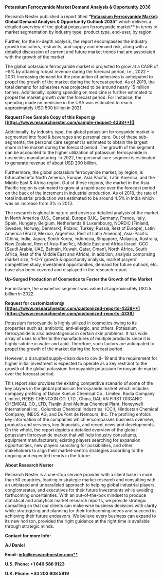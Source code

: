 ﻿**Potassium Ferrocyanide Market Demand Analysis & Opportunity 2036** 

Research Nester published a report titled **“[Potassium Ferrocyanide Market](https://www.researchnester.com/reports/potassium-ferrocyanide-market/4338): Global Demand Analysis & Opportunity Outlook 2035”** which delivers a detailed overview of the global potassium ferrocyanide market** in terms of market segmentation by industry type, product type, end-user, by region.

Further, for the in-depth analysis, the report encompasses the industry growth indicators, restraints, and supply and demand risk, along with a detailed discussion of current and future market trends that are associated with the growth of the market.

The global potassium ferrocyanide market is projected to grow at a CAGR of ~8% by attaining robust revenue during the forecast period, i.e., 2022 – 2031. Increasing demand for the production of adhesives is anticipated to propel the growth of the market during the forecast period. As of 2019, the total demand for adhesives was projected to be around nearly 15 million tonnes. Additionally, spiking spending on medicine is further estimated to propel the market growth over the forecast period. For instance, the spending made on medicine in the USA was estimated to reach approximately USD 500 billion in 2021. 

<a name="_hlk168911023"></a><a name="_hlk168911453"></a>**Request Free Sample Copy of this Report @ [https://www.researchnester.com/sample-request-4338**]()**

Additionally, by industry type, the global potassium ferrocyanide market is segmented into food & beverages and personal care. Out of these sub-segments, the personal care segment is estimated to obtain the largest share in the market during the forecast period. The growth of the segment can be accounted to the higher utilization of potassium ferrocyanide in cosmetics manufacturing. In 2022, the personal care segment is estimated to generate revenue of about USD 200 billion. 

Furthermore, the global potassium ferrocyanide market, by region, is bifurcated into North America, Europe, Asia Pacific, Latin America, and the Middle East & Africa region. Out of these regions, the market in the Asia Pacific region is estimated to grow at a rapid pace over the forecast period on the back of the increment in industrial production. As of 2018, the rate of total industrial production was estimated to be around 4.5% in India which was an increase from 3% in 2013. 

The research is global in nature and covers a detailed analysis of the market in North America (U.S., Canada), Europe (U.K., Germany, France, Italy, Spain, Hungary, Belgium, Netherlands & Luxembourg, NORDIC [Finland, Sweden, Norway, Denmark], Poland, Turkey, Russia, Rest of Europe), Latin America (Brazil, Mexico, Argentina, Rest of Latin America), Asia-Pacific (China, India, Japan, South Korea, Indonesia, Singapore, Malaysia, Australia, New Zealand, Rest of Asia-Pacific), Middle East and Africa (Israel, GCC [Saudi Arabia, UAE, Bahrain, Kuwait, Qatar, Oman], North Africa, South Africa, Rest of the Middle East and Africa). In addition, analysis comprising market size, Y-O-Y growth & opportunity analysis, market players’ competitive study, investment opportunities, demand for future outlook, etc. have also been covered and displayed in the research report.

**Up-Surged Production of Cosmetics to Foster the Growth of the Market**

For instance, the cosmetics segment was valued at approximately USD 5 billion in 2022. 

**Request for customization@ [https://www.researchnester.com/customized-reports-4338**](https://www.researchnester.com/customized-reports-4338)**

Potassium ferrocyanide is highly utilized in cosmetics owing to its properties such as, antibiotic, anti-allergic, and others. Potassium ferrocyanide is also advantageous in certain skin problems. It has wide array of uses to offer to the manufactures of multiple products since it is highly soluble in water and acid. Therefore, such factors are anticipated to propel the growth of the market during the forecast period. 

However, a disrupted supply-chain due to covid- 19 and the requirement for higher initial investment is expected to operate as a key restraint to the growth of the global potassium ferrocyanide potassium ferrocyanide market over the forecast period. 

This report also provides the existing competitive scenario of some of the key players in the global potassium ferrocyanide market which includes company profiling of Dal<a name="_hlk107320902"></a>ian Kunlun Chemical Co., Limited, Kodia Company Limited, HEBEI CHENGXIN CO. LTD., China, DALIAN FIRST ORGANIC CHEMICAL CO., LTD, Tianjin Jinxi Meihua Chemical Plant, Honeywell International Inc., Columbus Chemical Industries, (CCI), Hindustan Chemical Company, INEOS AG, and DuPont de Nemours, Inc. The profiling enfolds key information of the companies which encompasses business overview, products and services, key financials, and recent news and developments. On the whole, the report depicts a detailed overview of the global potassium ferrocyanide market that will help industry consultants, equipment manufacturers, existing players searching for expansion opportunities, new players searching for possibilities, and other stakeholders to align their market-centric strategies according to the ongoing and expected trends in the future.

<a name="_hlk168910495"></a>**About Research Nester**

Research Nester is a one-stop service provider with a client base in more than 50 countries, leading in strategic market research and consulting with an unbiased and unparalleled approach to helping global industrial players, conglomerates, and executives for their future investments while avoiding forthcoming uncertainties. With an out-of-the-box mindset to produce statistical and analytical market research reports, we provide strategic consulting so that our clients can make wise business decisions with clarity while strategizing and planning for their forthcoming needs and succeed in achieving their future endeavors. We believe every business can expand to its new horizon, provided the right guidance at the right time is available through strategic minds.

**Contact for more Info:**

**AJ Daniel**

**Email: [info@researchnester.com**](mailto:info@researchnester.com)**

**U.S. Phone: +1 646 586 9123** 

**U.K. Phone: +44 203 608 5919**
